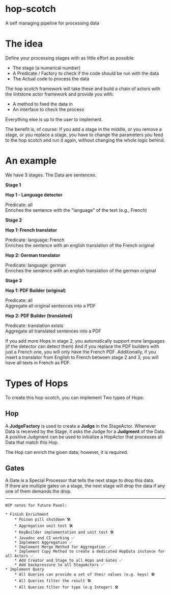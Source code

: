# hop-scotch

A self managing pipeline for processing data

# The idea

Define your processing stages with as little effort as possible:

* The stage (a numerical number)
* A Predicate / Factory to check if the code should be run with the data
* The Actual code to process the data

The hop scotch framework will take these and build a chain of actors with the lintstone actor framework and provide you
with:

* A method to feed the data in
* An interface to check the process

Everything else is up to the user to implement.

The benefit is, of course: If you add a stage in the middle, or you remove a stage, or you replace a stage, you have
to change the parameters you feed to the hop scotch and run it again, without changing the whole logic behind.

# An example

We have 3 stages.
The Data are sentences.

**Stage 1**

**Hop 1 - Language detector**

Predicate: all<br/>
Enriches the sentence with the "language" of the text (e.g., French)

**Stage 2**

**Hop 1: French translator**

Predicate: language: French<br/>
Enriches the sentence with an english translation of the French original

**Hop 2: German translator**

Predicate: language: german<br/>
Enriches the sentence with an english translation of the german original

**Stage 3**

**Hop 1: PDF Builder (original)**

Predicate: all<br/>
Aggregate all original sentences into a PDF

**Hop 2: PDF Builder (translated)**

Predicate: translation exists<br/>
Aggregate all translated sentences into a PDF

If you add more Hops in stage 2, you automatically support more languages (if the detector can detect them)
And if you replace the PDF builders with just a French one, you will only have the French PDF.
Additionally, if you insert a translator from English to French between stage 2 and 3, you will have all texts in French
as PDF.

# Types of Hops

To create this hop-scotch, you can implement Two types of Hops:

## Hop

A **JudgeFactory** is used to create a **Judge** in the StageActor.
Whenever Data is received by the Stage, it asks the Judge for a **Judgment** of the Data.
A positive Judgment can be used to initialize a HopActor that processes all Data that match this Hop.

The Hop can enrich the given data; however, it is required.

## Gates

A Gate is a Special Processor that tells the next stage to drop this data.<br/>
If there are multiple gates on a stage, the next stage will drop the data if any one of them demands the drop.

---

~~~~
WIP notes for future Paxel:

* Finish Enrichment
    * Poison pill shutdown 🛠️
    * Aggregation unit test 🛠️
    * KeyBuilder implementation and unit test 🛠️ 
    * Javadoc and CI working ✅
    * Implement Aggregation ✅
    * Implement Merge Method for Aggregation ✅
    * Implement Copy Method to create a dedicated HopData instance for all Actors ✅
    * Add Creator and Stage to all Hops and Gates ✅
    * Add backpressure to all StageActors ✅
* Implement Query
    * All Queries can provide a set of their values (e.g. keys) 🛠️
    * All Queries filter the result 🛠️
    * All Queries filter for type (e.g Integer) 🛠️